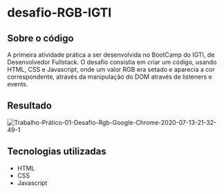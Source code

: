 # desafio-RGB-IGTI
## Sobre o código 
A primeira atividade prática a ser desenvolvida no BootCamp do IGTI, de Desenvolvedor Fullstack. 
O desafio consistia em criar um código, usando HTML, CSS e Javascript, onde um valor RGB era setado e aparecia a cor correspondente, através da manipulação do DOM através de listeners e events.

## Resultado
![Trabalho-Prático-01-Desafio-Rgb-Google-Chrome-2020-07-13-21-32-49-1](https://user-images.githubusercontent.com/39573063/87445945-1174f080-c5cf-11ea-936f-505786ef556a.gif)


## Tecnologias utilizadas
* HTML
* CSS
* Javascript
